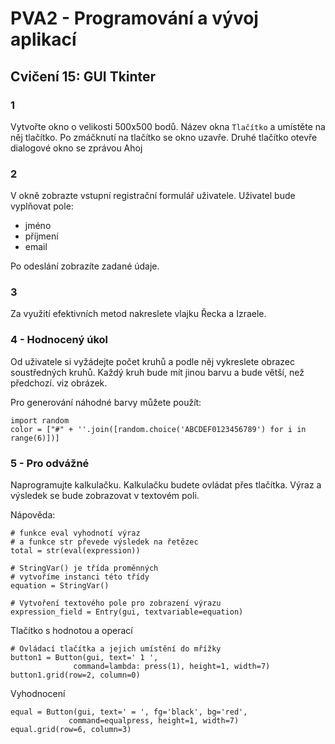 # PVA2 - Programování a vývoj aplikací
## Cvičení 15: GUI Tkinter

### 1
Vytvořte okno o velikosti  500x500 bodů. Název okna `Tlačítko` a umístěte na něj tlačítko.
Po zmáčknutí na tlačítko se okno uzavře.
Druhé tlačítko otevře dialogové okno se zprávou Ahoj

### 2
V okně zobrazte vstupní registrační formulář uživatele. Uživatel bude vyplňovat pole:
* jméno
* příjmení
* email

Po odeslání zobrazíte zadané údaje. 

### 3

Za využití efektivních metod nakreslete vlajku Řecka a Izraele.

### 4 - Hodnocený úkol
Od uživatele si vyžádejte počet kruhů a podle něj vykreslete obrazec soustředných kruhů. Každý kruh bude mít jinou barvu a bude větší, než předchozí.  viz obrázek.

Pro generování náhodné barvy můžete použít:
```
import random
color = ["#" + ''.join([random.choice('ABCDEF0123456789') for i in range(6)])]
```

### 5 - Pro odvážné
Naprogramujte kalkulačku. Kalkulačku budete ovládat přes tlačítka. Výraz a výsledek se bude zobrazovat v textovém poli.

Nápověda:

```
# funkce eval vyhodnotí výraz
# a funkce str převede výsledek na řetězec
total = str(eval(expression))
```

```
# StringVar() je třída proměnných
# vytvoříme instanci této třídy
equation = StringVar()

# Vytvoření textového pole pro zobrazení výrazu
expression_field = Entry(gui, textvariable=equation)
```


Tlačítko s hodnotou a operací
```
# Ovládací tlačítka a jejich umístění do mřížky
button1 = Button(gui, text=' 1 ',
              command=lambda: press(1), height=1, width=7)
button1.grid(row=2, column=0)
```

Vyhodnocení
```
equal = Button(gui, text=' = ', fg='black', bg='red',
             command=equalpress, height=1, width=7)
equal.grid(row=6, column=3)
```

